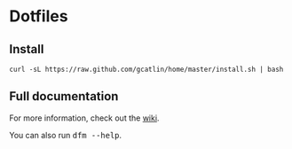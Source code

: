 # Dotfiles

## Install
```
curl -sL https://raw.github.com/gcatlin/home/master/install.sh | bash
```

## Full documentation

For more information, check out the [wiki](http://github.com/justone/dotfiles/wiki).

You can also run <tt>dfm --help</tt>.

